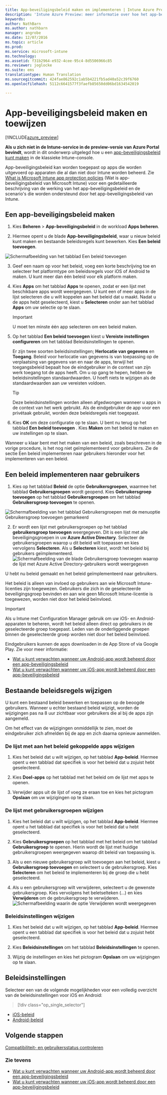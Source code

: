```yaml
---
title: App-beveiligingsbeleid maken en implementeren | Intune Azure Preview | Microsoft Docs
description: 'Intune Azure Preview: meer informatie over hoe het app-beveiligingsbeleid van Intune kan helpen bij de beveiliging van bedrijfsgegevens die worden gebruikt door apps die u beheert.'
keywords: 
author: NathBarn
ms.author: nathbarn
manager: angrobe
ms.date: 12/07/2016
ms.topic: article
ms.prod: 
ms.service: microsoft-intune
ms.technology: 
ms.assetid: f31b2964-e932-4cee-95c4-8d5506966c85
ms.reviewer: joglocke
ms.suite: ems
translationtype: Human Translation
ms.sourcegitcommit: 424fae862592c1ab5b4221fb5ad40a52c39f6760
ms.openlocfilehash: 5112c6641577f3faefb85650dd06bd1634542019

---
```


# <a name="how-to-create-and-assign-app-protection-policies"></a>App-beveiligingsbeleid maken en toewijzen

[!INCLUDE[azure_preview](../includes/azure_preview.md)]

**Als u zich niet in de Intune-service in de preview-versie van Azure Portal bevindt**, wordt in dit onderwerp uitgelegd hoe u een [app-beveiligingsbeleid kunt maken](https://docs.microsoft.com/en-us/intune/deploy-use/create-and-deploy-mobile-app-management-policies-with-microsoft-intune) in de klassieke Intune-console.

App-beveiligingsbeleid kan worden toegepast op apps die worden uitgevoerd op apparaten die al dan niet door Intune worden beheerd. Zie [What is Microsoft Intune app protection policies](what-is-app-protection-policy.md) (Wat is app-beveiligingsbeleid van Microsoft Intune) voor een gedetailleerde beschrijving van de werking van het app-beveiligingsbeleid en de scenario's die worden ondersteund door het app-beveiligingsbeleid van Intune.

##  <a name="create-an-app-protection-policy"></a>Een app-beveiligingsbeleid maken
1.  Kies **Beheren** > **App-beveiligingsbeleid** in de workload **Apps beheren**.

2.  Hiermee opent u de blade **App-beveiligingsbeleid**, waar u nieuw beleid kunt maken en bestaande beleidsregels kunt bewerken. Kies **Een beleid toevoegen**.

  ![Schermafbeelding van het tabblad Een beleid toevoegen](../media/app-protection-add-policy.png)

3.  Geef een naam op voor het beleid, voeg een korte beschrijving toe en selecteer het platformtype om beleidsregels voor iOS of Android te maken. U kunt meer dan één beleid voor elk platform maken.

4.  Kies **Apps** om het tabblad **Apps** te openen, zodat er een lijst met beschikbare apps wordt weergegeven. U kunt een of meer apps in de lijst selecteren die u wilt koppelen aan het beleid dat u maakt. Nadat u de apps hebt geselecteerd, kiest u **Selecteren** onder aan het tabblad **Apps** om uw selectie op te slaan.

    > [!IMPORTANT]
    > U moet ten minste één app selecteren om een beleid maken.

5.  Op het tabblad **Een beleid toevoegen** kiest u **Vereiste instellingen configureren** om het tabblad Beleidsinstellingen te openen.

    Er zijn twee soorten beleidsinstellingen; **Herlocatie van gegevens** en **Toegang**.  Beleid voor herlocatie van gegevens is van toepassing op de verplaatsing van gegevens van en naar de apps, terwijl het toegangsbeleid bepaalt hoe de eindgebruiker in de context van zijn werk toegang tot de apps heeft.
    Om u op gang te hepen, hebben de beleidsinstellingen standaardwaarden. U hoeft niets te wijzigen als de standaardwaarden aan uw vereisten voldoen.

    > [!TIP]
    > Deze beleidsinstellingen worden alleen afgedwongen wanneer u apps in de context van het werk gebruikt.  Als de eindgebruiker de app voor een privétaak gebruikt, worden deze beleidsregels niet toegepast.



6.  Kies **OK** om deze configuratie op te slaan. U bent nu terug op het tabblad **Een beleid toevoegen** . Kies **Maken** om het beleid te maken en uw instellingen op te slaan.


Wanneer u klaar bent met het maken van een beleid, zoals beschreven in de vorige procedure, is het nog niet geïmplementeerd voor gebruikers. Zie de sectie Een beleid implementeren naar gebruikers hieronder voor het implementeren van een beleid.

## <a name="deploy-a-policy-to-users"></a>Een beleid implementeren naar gebruikers

1.  Kies op het tabblad **Beleid** de optie **Gebruikersgroepen**, waarmee het tabblad **Gebruikersgroepen** wordt geopend. Kies **Gebruikersgroep toevoegen** op het tabblad **Gebruikersgroepen** om het tabblad **Gebruikersgroep toevoegen** te openen.

  ![Schermafbeelding van het tabblad Gebruikersgroepen met de menuoptie Gebruikersgroep toevoegen gemarkeerd](../media/app-protection-policy-add-users.png)

2.  Er wordt een lijst met gebruikersgroepen op het tabblad **gebruikersgroep toevoegen** weergegeven. Dit is een lijst met alle beveiligingsgroepen in uw **Azure Active Directory**. Selecteer de gebruikersgroepen waarop u dit beleid wilt toepassen en kies vervolgens **Selecteren**. Als u **Selecteren** kiest, wordt het beleid bij gebruikers geïmplementeerd.
  ![Schermafbeelding van de blade Gebruikersgroep toevoegen waarop de lijst met Azure Active Directory-gebruikers wordt weergegeven](../media/azure-ad-user-group-list.png)

U hebt nu beleid gemaakt en het beleid geïmplementeerd naar gebruikers.

Het beleid is alleen van invloed op gebruikers aan wie Microsoft Intune-licenties zijn toegewezen. Gebruikers die zich in de geselecteerde beveiligingsgroep bevinden en aan wie geen Microsoft Intune-licentie is toegewezen, worden niet door het beleid beïnvloed.

>[!IMPORTANT]
> Als u Intune met Configuration Manager gebruik om uw iOS- en Android-apparaten te beheren, wordt het beleid alleen direct op gebruikers in de geselecteerde groep toegepast. Leden van de onderliggende groepen binnen de geselecteerde groep worden niet door het beleid beïnvloed.

Eindgebruikers kunnen de apps downloaden in de App Store of via Google Play. Zie voor meer informatie:
* [Wat u kunt verwachten wanneer uw Android-app wordt beheerd door een app-beveiligingsbeleid](app-protection-enabled-android-apps.md)
* [Wat u kunt verwachten wanneer uw iOS-app wordt beheerd door een app-beveiligingsbeleid](app-protection-enabled-ios-apps.md)

##  <a name="change-existing-policies"></a>Bestaande beleidsregels wijzigen
U kunt een bestaand beleid bewerken en toepassen op de beoogde gebruikers. Wanneer u echter bestaand beleid wijzigt, worden de wijzigingen pas na 8 uur zichtbaar voor gebruikers die al bij de apps zijn aangemeld.

Om het effect van de wijzigingen onmiddellijk te zien, moet de eindgebruiker zich afmelden bij de app en zich daarna opnieuw aanmelden.

### <a name="to-change-the-list-of-apps-associated-with-the-policy"></a>De lijst met aan het beleid gekoppelde apps wijzigen

1.  Kies het beleid dat u wilt wijzigen, op het tabblad **App-beleid**. Hiermee opent u een tabblad dat specifiek is voor het beleid dat u zojuist hebt geselecteerd.

2.  Kies **Doel-apps** op het tabblad met het beleid om de lijst met apps te openen.

3.  Verwijder apps uit de lijst of voeg ze eraan toe en kies het pictogram **Opslaan** om uw wijzigingen op te slaan.

### <a name="to-change-the-list-of-user-groups"></a>De lijst met gebruikersgroepen wijzigen

1.  Kies het beleid dat u wilt wijzigen, op het tabblad **App-beleid**. Hiermee opent u het tabblad dat specifiek is voor het beleid dat u hebt geselecteerd.

2.  Kies **Gebruikersgroepen** op het tabblad met het beleid om het tabblad **Gebruikersgroep** te openen. Hierin wordt de lijst met huidige gebruikersgroepen weergegeven waarop dit beleid van toepassing is.

3.  Als u een nieuwe gebruikersgroep wilt toevoegen aan het beleid, kiest u **Gebruikersgroep toevoegen** en selecteert u de gebruikersgroep. Kies **Selecteren** om het beleid te implementeren bij de groep die u hebt geselecteerd.

4.  Als u een gebruikersgroep wilt verwijderen, selecteert u de gewenste gebruikersgroep. Kies vervolgens het beletselteken (…) en kies **Verwijderen** om de gebruikersgroep te verwijderen.
  ![Schermafbeelding waarin de optie Verwijderen wordt weergegeven ](../media/app-protection-policy-delete-user.png)

### <a name="to-change-policy-settings"></a>Beleidsinstellingen wijzigen

1.  Kies het beleid dat u wilt wijzigen, op het tabblad **App-beleid**. Hiermee opent u een tabblad dat specifiek is voor het beleid dat u zojuist hebt geselecteerd.


2.  Kies **Beleidsinstellingen** om het tabblad **Beleidsinstellingen** te openen.

3.  Wijzig de instellingen en kies het pictogram **Opslaan** om uw wijzigingen op te slaan.

## <a name="policy-settings"></a>Beleidsinstellingen
Selecteer een van de volgende mogelijkheden voor een volledig overzicht van de beleidsinstellingen voor iOS en Android:

> [!div class="op_single_selector"]
- [iOS-beleid](ios-app-protection-policy-settings.md)
- [Android-beleid](android-app-protection-policy-settings.md)

## <a name="next-steps"></a>Volgende stappen
[Compatibiliteit- en gebruikersstatus controleren](monitor-app-protection-policies-with-microsoft-intune.md)

### <a name="see-also"></a>Zie tevens
* [Wat u kunt verwachten wanneer uw Android-app wordt beheerd door een app-beveiligingsbeleid](app-protection-enabled-android-apps.md)
* [Wat u kunt verwachten wanneer uw iOS-app wordt beheerd door een app-beveiligingsbeleid](app-protection-enabled-ios-apps.md)



<!--HONumber=Feb17_HO1-->


